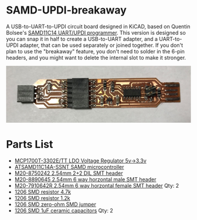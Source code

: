 # SAMD-UPDI-breakaway
 A USB-to-UART-to-UPDI circuit board designed in KiCAD, based on Quentin Bolsee's [SAMD11C14 UART/UPDI programmer](https://fabacademy.org/2020/labs/ulb/students/quentin-bolsee/projects/samd11c_uart-updi/).  This version is designed so you can snap it in half to create a USB-to-UART adapter, and a UART-to-UPDI adapter, that can be used separately or joined together.  If you don't plan to use the "breakaway" feature, you don't need to solder in the 6-pin headers, and you might want to delete the internal slot to make it stronger.
 
 ![Hero shot of board](SAMD-UPDI-Breakaway-vsm.jpg)

 # Parts List
* [MCP1700T-3302E/TT LDO Voltage Regulator 5v->3.3v](https://www.mouser.com/ProductDetail/579-MCP1700T3302E-TT)
* [ATSAMD11C14A-SSNT SAMD microcontroller](https://www.mouser.com/ProductDetail/556-ATSAMD11C14ASSNT)
* [M20-8750242 2.54mm 2+2 DIL SMT header](https://www.mouser.com/ProductDetail/855-M20-8750242)
* [M20-8890645 2.54mm 6 way horzontal male SMT header](https://www.mouser.com/ProductDetail/855-M20-8890645)
* [M20-7910642R 2.54mm 6 way horzontal female SMT header](https://www.mouser.com/ProductDetail/855-M20-7910642R)  Qty: 2
* [1206 SMD resistor 4.7k](https://www.mouser.com/ProductDetail/652-CR1206-JW-472ELF)
* [1206 SMD resistor 1.2k](https://www.mouser.com/ProductDetail/652-CR1206FX-1201ELF)
* [1206 SMD zero-ohm SMD jumper](https://www.mouser.com/ProductDetail/652-CR1206-J-000ELF)
* [1206 SMD 1uF ceramic capacitors](https://www.mouser.com/ProductDetail/187-CL31B105KAHNFNE) Qty: 2
